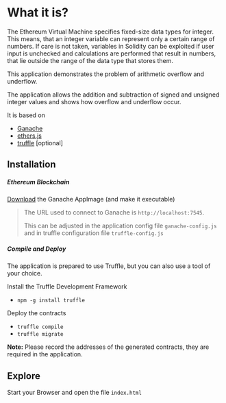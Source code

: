 # What it is?
The Ethereum Virtual Machine specifies fixed-size data types for integer. This means, that an integer variable can represent only a certain range of numbers. If care is not taken, variables in Solidity can be exploited if user input is unchecked and calculations are performed that result in numbers, that lie outside the range of the data type that stores them.

This application demonstrates the problem of arithmetic overflow and underflow.
 
The application allows the addition and subtraction of signed and unsigned integer values and shows how overflow and underflow occur.

It is based on
- [Ganache](https://www.truffleframework.com/ganache)
- [ethers.js](https://github.com/ethers-io/ethers.js/)
- [truffle](https://www.truffleframework.com/truffle) [optional]



## Installation

##### Ethereum Blockchain
[Download](https://www.truffleframework.com/ganache) the Ganache AppImage (and make it executable)

> The URL used to connect to Ganache is `http://localhost:7545`. 
> 
>This can be adjusted in the application config file `ganache-config.js`
>and in truffle configuration file `truffle-config.js`


##### Compile and Deploy 
The application is prepared to use Truffle, but you can also use a tool of your choice.

Install the Truffle Development Framework 
* `npm -g install truffle`

Deploy the contracts 
* `truffle compile`
* `truffle migrate`

**Note:** Please record the addresses of the generated contracts, they are required in the application.

## Explore

Start your Browser and open the file `index.html`



